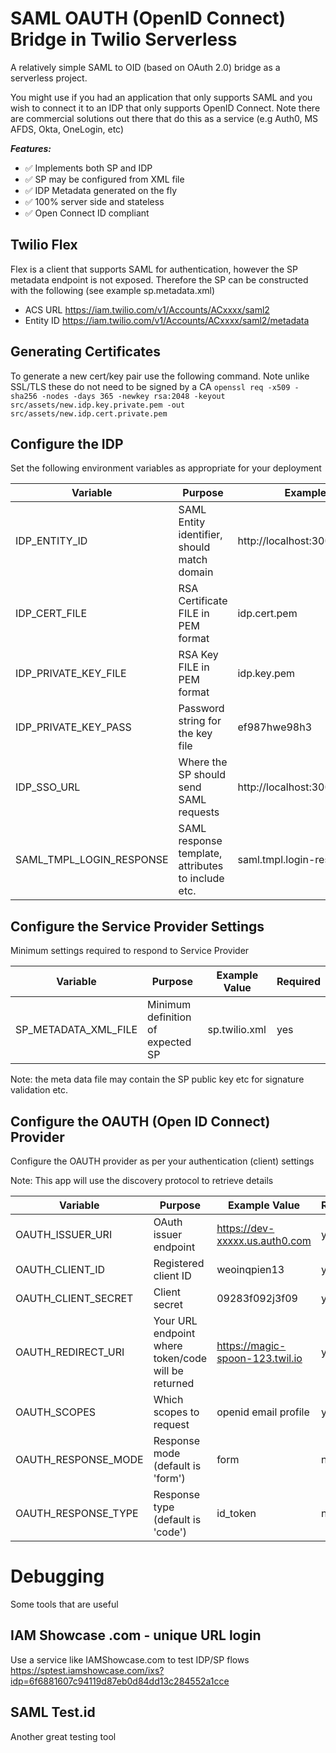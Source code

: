 # SAML OAUTH (OpenID Connect) Bridge in Twilio Serverless

A relatively simple SAML to OID (based on OAuth 2.0) bridge as a serverless project.

You might use if you had an application that only supports SAML and you wish to connect it to an IDP that only supports OpenID Connect. Note there are commercial solutions out there that do this as a service (e.g Auth0, MS AFDS, Okta, OneLogin, etc)

**_Features:_**

- ✅ Implements both SP and IDP
- ✅ SP may be configured from XML file
- ✅ IDP Metadata generated on the fly
- ✅ 100% server side and stateless
- ✅ Open Connect ID compliant

## Twilio Flex

Flex is a client that supports SAML for authentication, however the SP metadata endpoint is not exposed. Therefore the SP can be constructed with the following (see example sp.metadata.xml)

- ACS URL https://iam.twilio.com/v1/Accounts/ACxxxx/saml2
- Entity ID https://iam.twilio.com/v1/Accounts/ACxxxx/saml2/metadata

## Generating Certificates

To generate a new cert/key pair use the following command. Note unlike SSL/TLS these do not need to be signed by a CA
`openssl req -x509 -sha256 -nodes -days 365 -newkey rsa:2048 -keyout src/assets/new.idp.key.private.pem -out src/assets/new.idp.cert.private.pem`

## Configure the IDP

Set the following environment variables as appropriate for your deployment

| Variable                 | Purpose                                            | Example Value                      | Required |
| ------------------------ | -------------------------------------------------- | ---------------------------------- | -------- |
| IDP_ENTITY_ID            | SAML Entity identifier, should match domain        | http://localhost:3000/idp/metadata | yes      |
| IDP_CERT_FILE            | RSA Certificate FILE in PEM format                 | idp.cert.pem                       | yes      |
| IDP_PRIVATE_KEY_FILE     | RSA Key FILE in PEM format                         | idp.key.pem                        | yes      |
| IDP_PRIVATE_KEY_PASS     | Password string for the key file                   | ef987hwe98h3                       | no       |
| IDP_SSO_URL              | Where the SP should send SAML requests             | http://localhost:3000/idp/sso      | yes      |
| SAML_TMPL_LOGIN_RESPONSE | SAML response template, attributes to include etc. | saml.tmpl.login-response.xml       | yes      |

## Configure the Service Provider Settings

Minimum settings required to respond to Service Provider

| Variable             | Purpose                           | Example Value | Required |
| -------------------- | --------------------------------- | ------------- | -------- |
| SP_METADATA_XML_FILE | Minimum definition of expected SP | sp.twilio.xml | yes      |

Note: the meta data file may contain the SP public key etc for signature validation etc.

## Configure the OAUTH (Open ID Connect) Provider

Configure the OAUTH provider as per your authentication (client) settings

Note: This app will use the discovery protocol to retrieve details

| Variable            | Purpose                                             | Example Value                   | Required |
| ------------------- | --------------------------------------------------- | ------------------------------- | -------- |
| OAUTH_ISSUER_URI    | OAuth issuer endpoint                               | https://dev-xxxxx.us.auth0.com  | yes      |
| OAUTH_CLIENT_ID     | Registered client ID                                | weoinqpien13                    | yes      |
| OAUTH_CLIENT_SECRET | Client secret                                       | 09283f092j3f09                  | yes      |
| OAUTH_REDIRECT_URI  | Your URL endpoint where token/code will be returned | https://magic-spoon-123.twil.io | yes      |
| OAUTH_SCOPES        | Which scopes to request                             | openid email profile            | yes      |
| OAUTH_RESPONSE_MODE | Response mode (default is 'form')                   | form                            | no       |
| OAUTH_RESPONSE_TYPE | Response type (default is 'code')                   | id_token                        | no       |

# Debugging

Some tools that are useful

## IAM Showcase .com - unique URL login

Use a service like IAMShowcase.com to test IDP/SP flows
https://sptest.iamshowcase.com/ixs?idp=6f6881607c94119d87eb0d84dd13c284552a1cce

## SAML Test.id

Another great testing tool
